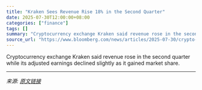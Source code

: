 ```yaml
---
title: "Kraken Sees Revenue Rise 18% in the Second Quarter"
date: 2025-07-30T12:00:00+08:00
categories: ["finance"]
tags: []
summary: "Cryptocurrency exchange Kraken said revenue rose in the second quarter while its adjusted earnings declined slightly as it gained market share."
source_url: "https://www.bloomberg.com/news/articles/2025-07-30/crypto-exchange-kraken-sees-revenue-rise-18-in-second-quarter"
---
```


Cryptocurrency exchange Kraken said revenue rose in the second quarter while its adjusted earnings declined slightly as it gained market share.

---

*来源: [原文链接](https://www.bloomberg.com/news/articles/2025-07-30/crypto-exchange-kraken-sees-revenue-rise-18-in-second-quarter)*
